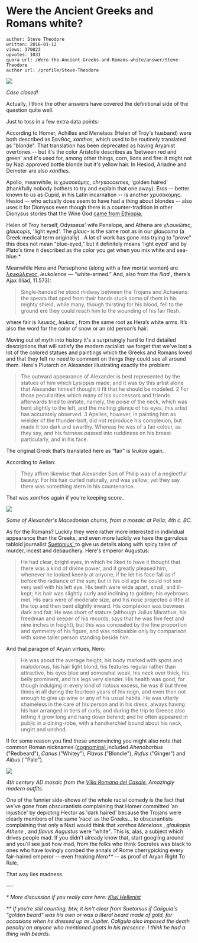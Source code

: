 # Were the Ancient Greeks and Romans white?

	author: Steve Theodore
	written: 2016-01-12
	views: 370823
	upvotes: 1031
	quora url: /Were-the-Ancient-Greeks-and-Romans-white/answer/Steve-Theodore
	author url: /profile/Steve-Theodore


![](https://qph.fs.quoracdn.net/main-qimg-af8c48ecb21b73ab29f938d50f0d978f)

_Case closed!_ 

Actually, I think the other answers have covered the definitional side of the question quite well.

Just to toss in a few extra data points:

According to Homer, Achilles and Menelaos (Helen of Troy's husband) were both described as ξανθός, _xanthos,_ which used to be routinely translated as "blonde". That translation has been deprecated as having Aryanist overtones -- but it's the color Aristotle describes as 'between red and green' and it's used for, among other things, corn, lions and fire: it might not by Nazi approved bottle blonde but it's yellow hair. In Hesiod, Ariadne and Demeter are also _xanthes._ 

Apollo, meanwhile, is χρυσοκόμης, _chrysocosmes,_ 'golden haired' (thankfully nobody bothers to try and explain that one away). Eros -- better known to us as Cupid, in his Latin incarnation -- is another χρυσοκόμης. Hesiod -- who actually does seem to have had a thing about blondes -- also uses it for Dionysos even though there is a counter-tradition in other Dionysus stories that the Wine God [came from Ethiopia.](https://en.wikipedia.org/wiki/Nysa_(mythology))

Helen of Troy herself, Odysseus' wife Penelope, and Athena are γλαυκῶπις, _glaucopis,_ 'light eyed'. The _glauc-_  is the same root as in our _glaucoma_ (a Greek medical term originally) . A lot of work has gone into trying to "prove" this does not mean "blue-eyed," but it definitely means 'light eyed' and by Plato's time it described as the color you get when you mix white and sea-blue.*

Meanwhile Hera and Persephone (along with a few mortal women) are [λευκώλενος](https://www.google.com/search?q=%CE%BB%CE%B5%CF%85%CE%BA%CF%8E%CE%BB%CE%B5%CE%BD%CE%BF%CF%82), _leukolenos —_ “white-armed.” And, also from the _Iliad_ , there’s Ajax (Iliad, 11.573):

> Single-handed he stood midway between the Trojans and Achaeans: the spears that sped from their hands stuck some of them in his mighty shield, while many, though thirsting for his blood, fell to the ground ere they could reach him to the wounding of his fair flesh.

where fair is λευκός, _leukos_ , from the same root as Hera’s white arms. It’s also the word for the color of snow or an old person’s hair.

Moving out of myth into history it's a surprisingly hard to find detailed descriptions that will satisfy the modern racialist: we forget that we've lost a lot of the colored statues and paintings which the Greeks and Romans loved and that they felt no need to comment on things they could see all around them. Here's Plutarch on Alexander illustrating exactly the problem:

> The outward appearance of Alexander is best represented by the statues of him which Lysippus made, and it was by this artist alone that Alexander himself thought it fit that he should be modeled. 2 For those peculiarities which many of his successors and friends afterwards tried to imitate, namely, the poise of the neck, which was bent slightly to the left, and the melting glance of his eyes, this artist has accurately observed. 3 Apelles, however, in painting him as wielder of the thunder-bolt, did not reproduce his complexion, but made it too dark and swarthy. Whereas he was of a fair colour, as they say, and his fairness passed into ruddiness on his breast particularly, and in his face.

The original Greek that’s translated here as “fair” is _leukos_  again.

According to Aelian:

> They affirm likewise that Alexander Son of Philip was of a neglectful beauty: For his hair curled naturally, and was yellow; yet they say there was something stern in his countenance.

That was _xanthos_ again if you're keeping score..

![](https://qph.fs.quoracdn.net/main-qimg-a78e91ce913f6ee3d06f154a8cb4394d-c)

_Some of Alexander's Macedonian chums, from a mosaic at Pella; 4th c. BC._ 

As for the Romans? Luckily they were rather more interested in individual appearance than the Greeks, and even more luckily we have the garrulous tabloid journalist [Suetonius' ](http://penelope.uchicago.edu/Thayer/E/Roman/Texts/Suetonius/12Caesars/home.html)to give us details along with spicy tales of murder, incest and debauchery. Here's emperor Augustus:

> He had clear, bright eyes, in which he liked to have it thought that there was a kind of divine power, and it greatly pleased him, whenever he looked keenly at anyone, if he let his face fall as if before the radiance of the sun; but in his old age he could not see very well with his left eye. His teeth were wide apart, small, and ill-kept; his hair was slightly curly and inclining to golden; his eyebrows met. His ears were of moderate size, and his nose projected a little at the top and then bent slightly inward. His complexion was between dark and fair. He was short of stature (although Julius Marathus, his freedman and keeper of his records, says that he was five feet and nine inches in height), but this was concealed by the fine proportion and symmetry of his figure, and was noticeable only by comparison with some taller person standing beside him.

And that paragon of Aryan virtues, Nero:

> He was about the average height, his body marked with spots and malodorous, his hair light blond, his features regular rather than attractive, his eyes blue and somewhat weak, his neck over thick, his belly prominent, and his legs very slender. His health was good, for though indulging in every kind of riotous excess, he was ill but three times in all during the fourteen years of his reign, and even then not enough to give up wine or any of his usual habits. He was utterly shameless in the care of his person and in his dress, always having his hair arranged in tiers of curls, and during the trip to Greece also letting it grow long and hang down behind; and he often appeared in public in a dining-robe, with a handkerchief bound about his neck, ungirt and unshod.

If for some reason you find these unconvincing you might also note that common Roman nicknames ([cognomina) ](http://www.novaroma.org/nr/Cognomen)included _Ahenobarbus_  ("Redbeard"), _Canus_ ("Whitey"), _Flavus_ ("Blondie"), _Rufus_ ("Ginger") and _Albus (_ "Pale").

![](https://qph.fs.quoracdn.net/main-qimg-5d2d1cf68e77a1163619293de9c70352)

_4th century AD mosaic from the_ _[Villa Romana del Casale.](https://en.wikipedia.org/wiki/Villa_Romana_del_Casale)_ _Amazingly modern outfits._ 

One of the funnier side-shows of the whole racial comedy is the fact that we've gone from obscurantists complaining that Homer committed 'an injustice' by depicting Hector as 'dark haired' because the Trojans were clearly members of the same 'race' as the Greeks... to obscurantists complaining that only a Nazi would think that _xanthos Menelaos_ , _glaukopis Athene_ , and _flavus Augustus_  were "white". This is, alas, a subject which drives people mad. If you didn't already know that, start googling around and you'll see just how mad, from the folks who think Socrates was black to ones who have lovingly combed the annals of Rome cherrypicking every fair-haired emperor -- even freaking _Nero** --_ as proof of Aryan Right To Rule.

That way lies madness.

—-

_* More discussion if you really care here:_ _[Kiwi Hellenist](http://kiwihellenist.blogspot.com/2016_01_01_archive.html)_ 

_** If you're still counting, btw, it isn't clear from Suetonius if Caligula's "golden beard" was his own or was a literal beard made of gold, for occasions when he dressed up as Jupiter. Caligula also imposed the death penalty on anyone who mentioned goats in his presence. I think he had a thing with beards._ 

